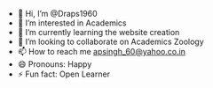 - 👋 Hi, I’m @Draps1960
- 👀 I’m interested in Academics
- 🌱 I’m currently learning the website creation
- 💞️ I’m looking to collaborate on Academics Zoology
- 📫 How to reach me apsingh_60@yahoo.co.in
- 😄 Pronouns: Happy
- ⚡ Fun fact: Open Learner

<!---
Draps1960/Draps1960 is a ✨ special ✨ repository because its `README.md` (this file) appears on your GitHub profile.
You can click the Preview link to take a look at your changes.
--->
